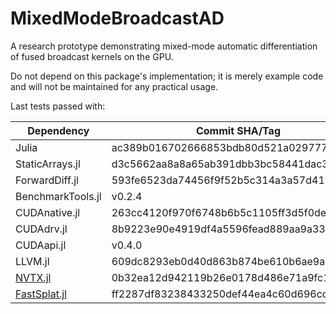 # MixedModeBroadcastAD

A research prototype demonstrating mixed-mode automatic differentiation of fused broadcast
kernels on the GPU.

Do not depend on this package's implementation; it is merely example code and will not be
maintained for any practical usage.

Last tests passed with:

| Dependency                                              | Commit SHA/Tag                           |
|---------------------------------------------------------|------------------------------------------|
| Julia                                                   | ac389b016702666853bdb80d521a02977705bba1 |
| StaticArrays.jl                                         | d3c5662aa8a8a65ab391dbb3bc58441dac3a1461 |
| ForwardDiff.jl                                          | 593fe6523da74456f9f52b5c314a3a57d4122313 |
| BenchmarkTools.jl                                       | v0.2.4                                   |
| CUDAnative.jl                                           | 263cc4120f970f6748b6b5c1105ff3d5f0de69cf |
| CUDAdrv.jl                                              | 8b9223e90e4919df4a5596fead889aa9a33dd9ad |
| CUDAapi.jl                                              | v0.4.0                                   |
| LLVM.jl                                                 | 609dc8293eb0d40d863b874be610b6ae9a60b68f |
| [NVTX.jl](https://github.com/maleadt/NVTX.jl)           | 0b32ea12d942119b26e0178d486e71a9fc1a30fc |
| [FastSplat.jl](https://github.com/maleadt/FastSplat.jl) | ff2287df83238433250def44ea4c60d696cd17ad |
